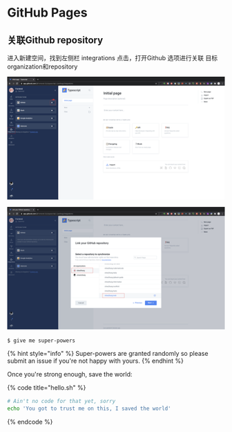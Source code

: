 # GitHub Pages

## 关联Github  repository

进入新建空间，找到左侧栏 integrations 点击，打开Github 选项进行关联 目标organization和repository

![&#x5DE6;&#x4FA7;&#x8FB9;&#x680F; integrations](../.gitbook/assets/image.png)

![&#x5173;&#x8054;Github repository](../.gitbook/assets/image%20%282%29.png)

```
$ give me super-powers
```

{% hint style="info" %}
 Super-powers are granted randomly so please submit an issue if you're not happy with yours.
{% endhint %}

Once you're strong enough, save the world:

{% code title="hello.sh" %}
```bash
# Ain't no code for that yet, sorry
echo 'You got to trust me on this, I saved the world'
```
{% endcode %}



